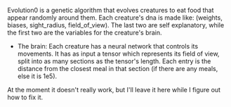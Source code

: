 Evolution0 is a genetic algorithm that evolves creatures to eat food that appear randomly around them. Each creature's dna is 
made like: (weights, biases, sight_radius, field_of_view). The last two are self explanatory, while the first two are the
variables for the creature's brain. 

- The brain:
Each creature has a neural network that controls its movements. It has as input a tensor which represents its field of view, split into as many sections as the tensor's length. Each entry is the distance from the closest meal in that section (if there
are any meals, else it is 1e5). 

At the moment it doesn't really work, but I'll leave it here while I figure out how to fix it. 
